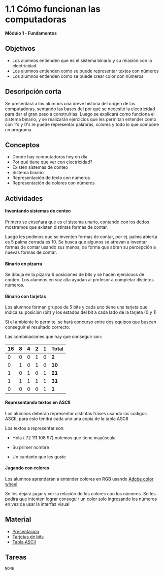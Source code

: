 # 1.1 Cómo funcionan las computadoras

**Módulo 1 - Fundamentos**

## Objetivos

- Los alumnos entienden que es el sistema binario y su relación con la electricidad
- Los alumnos entienden como se puede representar textos con números
- Los alumnos entienden como se puede crear color con números

## Descripción corta

Se presentará a los alumnos una breve historia del origen de las computadoras,
sentando las bases del por qué se necesitó la electricidad para dar el gran paso a construirlas.
Luego se explicará como funciona el sistema binario, y se realizarán ejercicios que les permitan
entender como con 1's y 0's re puede representar palabras, colores y todo lo que compone un programa.

## Conceptos

- Donde hay computadoras hoy en día
- Por qué tiene que ver con electricidad?
- Existen sistemas de conteo
- Sistema binario
- Representación de texto con números
- Representación de colores con números

## Actividades

#### Inventando sistemas de conteo

Primero se enseñará que es el sistema unario, contando con los dedos mostramos que existen distintas formas de contar.

Luego les pedimos que se inventen formas de contar, por ej. palma abierta es 5 palma cerrada es 10.
Se busca que algunos se atrevan a inventar formas de contar usando sus manos, de forma que abran su percepción a nuevas
formas de contar.

#### Binario en pizarra

Se dibuja en la pizarra 6 posiciones de bits y se hacen ejercicoos de conteo.
Los alumnos en voz alta ayudan al profesor a completar distintos números.

#### Binario con tarjetas

Los alumnos forman grupos de 5 bits y cada uno tiene una tarjeta que indica su posición (bit) y los estados del
bit a cada lado de la tarjeta (0 y 1)

Si el ambiente lo permite, se hará concurso entre dos equipos que buscan conseguir el resultado correcto.

Las combinaciones que hay que conseguir son:

| 16  | 8   | 4   | 2   | 1   | Total  |
| --- | --- | --- | --- | --- | ------ |
| 0   | 0   | 0   | 1   | 0   | **2**  |
| 0   | 1   | 0   | 1   | 0   | **10** |
| 1   | 0   | 1   | 0   | 1   | **21** |
| 1   | 1   | 1   | 1   | 1   | **31** |
| 0   | 0   | 0   | 0   | 1   | **1**  |

#### Representando textos en ASCII

Los alumnos deberán representar distintas frases usando los códigos ASCII, para esto tendrá cada uno una copia de la tabla ASCII

Los textos a representar son:

- Hola ( 72 111 108 97) notemos que tiene mayúscula

- Su primer nombre

- Un cantante que les guste

#### Jugando con colores

Los alumnos aprenderán a entender colores en RGB usando [Adobe color wheel](https://color.adobe.com)

Se les dejará jugar y ver la relación de los colores con los números.
Se les pedirá que intenten lograr conseguir un color solo ingresando los números en vez de usar la interfaz
visual

## Material

- [Presentación](https://docs.google.com/presentation/d/10_v26YLs1YZTinSewl7BPb7o80n5wadrkRScgi-Zl5k/edit?usp=sharing)
- [Tarjetas de bits](https://docs.google.com/document/d/1yX6NYc5WcjjE2gbJUPKq1nd0QVE3ZztfUe49vumpEL4/edit?usp=sharing)
- [Tabla ASCII](https://drive.google.com/open?id=1re6QTpki4-wwdnr0bx-F54dMD8gkbO3T)

## Tareas

`NONE`
